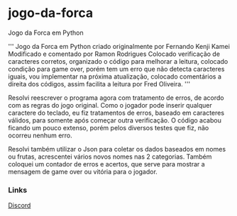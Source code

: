 # jogo-da-forca
Jogo da Forca em Python

'''
	Jogo da Forca em Python criado originalmente por Fernando Kenji Kamei
	Modificado e comentado por Ramon Rodrigues
    Colocado verificação de caracteres corretos, organizado o código para melhorar a leitura, colocado condição para game over, porém tem um erro que não detecta caracteres iguais, vou implementar na próxima atualização, colocado comentários a direita dos códigos, assim facilita a leitura por Fred Oliveira.
'''
</br>
<p>Resolvi reescrever o programa agora com tratamento de erros, de acordo com as regras do jogo original. 
Como o jogador pode inserir qualquer caractere do teclado, eu fiz tratamentos de erros, baseado em caracteres válidos, para somente após começar outra verificação.
O código acabou ficando um pouco extenso, porém pelos diversos testes que fiz, não ocorreu nenhum erro. 

Resolvi também utilizar o Json para coletar os dados baseados em nomes ou frutas, acrescentei vários novos nomes nas 2 categorias.
Também coloquei um contador de erros e acertos, que serve para mostrar a mensagem de game over ou vitória para o jogador.<p>

### Links
[Discord](https://discord.gg/NAJCGYN)
